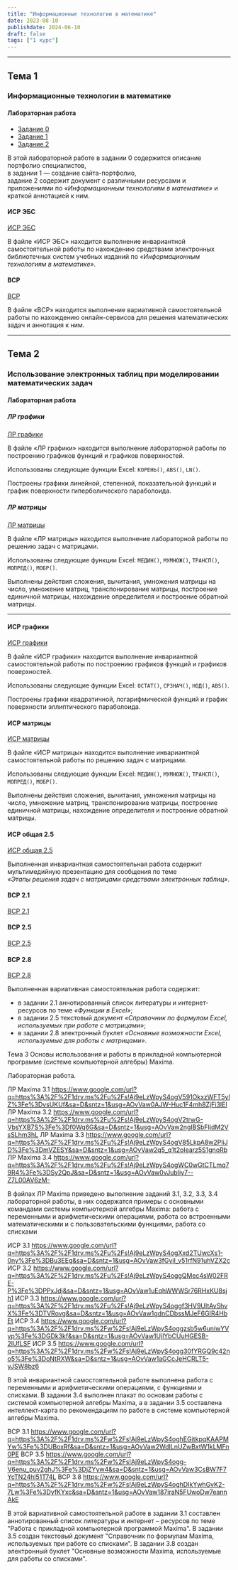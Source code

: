 ```yaml
---
title: "Информационные технологии в математике"
date: 2023-08-10
publishdate: 2024-06-10
draft: false
tags: ["1 курс"]
---
```


---

## Тема 1
### Информационные технологии в математике

#### Лабораторная работа

- [Задание 0](https://www.google.com/url?q=https%3A%2F%2F1drv.ms%2Fw%2Fs!Aj9eLzWpyS4ogQv9IJkb06xUT0Gp%3Fe%3Dkf101g&sa=D&sntz=1&usg=AOvVaw1gKMn96Z32dOplOspT6aQq)
- [Задание 1](https://www.google.com/url?q=https%3A%2F%2Fsites.google.com%2Fview%2Fkrasnikov-d-ya-portfolio%2F%25D0%25B3%25D0%25BB%25D0%25B0%25B2%25D0%25BD%25D0%25B0%25D1%258F-%25D1%2581%25D1%2582%25D1%2580%25D0%25B0%25BD%25D0%25B8%25D1%2586%25D0%25B0&sa=D&sntz=1&usg=AOvVaw3FKpjwmZDLc5-18mQgYlnl)
- [Задание 2](https://www.google.com/url?q=https%3A%2F%2F1drv.ms%2Fw%2Fs!Aj9eLzWpyS4ogRpDH9CvgpE5U_O9%3Fe%3DWy99xd&sa=D&sntz=1&usg=AOvVaw3F8ET9f8rB1EKI9cSycPLw)

В этой лабораторной работе в задании 0 содержится описание портфолио специалистов,  
в задании 1 — создание сайта-портфолио,  
задание 2 содержит документ с различными ресурсами и приложениями по *«Информационным технологиям в математике»* и краткой аннотацией к ним.

#### ИСР ЭБС  
[ИСР ЭБС](https://www.google.com/url?q=https%3A%2F%2F1drv.ms%2Fw%2Fs!Aj9eLzWpyS4ogXkazTCN2Cp4Aq_u%3Fe%3DACvi79https%3A%2F%2F1drv.ms%2Fw%2Fs!Aj9eLzWpyS4oghmIubhJ90sujUDQ%3Fe%3D91CyHO&sa=D&sntz=1&usg=AOvVaw0WVC0-hwMfl00cFDk3pgq2)

В файле «ИСР ЭБС» находится выполнение инвариантной самостоятельной работы по нахождению средствами электронных библиотечных систем учебных изданий по *«Информационным технологиям в математике»*.

#### ВСР  
[ВСР](https://www.google.com/url?q=https%3A%2F%2F1drv.ms%2Fw%2Fs!Aj9eLzWpyS4ogRuuP37N1uWkcr5H%3Fe%3DeE9sVS&sa=D&sntz=1&usg=AOvVaw2BTXSygU__bK1xPOGDfVv9)

В файле «ВСР» находится выполнение вариативной самостоятельной работы по нахождению онлайн-сервисов для решения математических задач и аннотация к ним.

---

## Тема 2
### Использование электронных таблиц при моделировании математических задач

#### Лабораторная работа

##### ЛР графики  
[ЛР графики](https://www.google.com/url?q=https%3A%2F%2F1drv.ms%2Fx%2Fs!Aj9eLzWpyS4ogSHMdHEebLzcJaJQ%3Fe%3Dd13nBE&sa=D&sntz=1&usg=AOvVaw2PEk3cvBCSRtOPNzfHF_vO)

В файле «ЛР графики» находится выполнение лабораторной работы по построению графиков функций и графиков поверхностей.

Использованы следующие функции Excel: `КОРЕНЬ()`, `ABS()`, `LN()`.

Построены графики линейной, степенной, показательной функций и график поверхности гиперболического параболоида.

##### ЛР матрицы  
[ЛР матрицы](https://www.google.com/url?q=https%3A%2F%2F1drv.ms%2Fx%2Fs!Aj9eLzWpyS4ogU5w0MTl4OjLQfei%3Fe%3Df1bu3Y&sa=D&sntz=1&usg=AOvVaw1WuzcEWZy86C-vtkdx4DRO)

В файле «ЛР матрицы» находится выполнение лабораторной работы по решению задач с матрицами.

Использованы следующие функции Excel: `МЕДИН()`, `МУМНОЖ()`, `ТРАНСП()`, `МОПРЕД()`, `МОБР()`.

Выполнены действия сложения, вычитания, умножения матрицы на число, умножение матриц, транспонирование матрицы, построение единичной матрицы, нахождение определителя и построение обратной матрицы.

---

#### ИСР графики  
[ИСР графики](https://www.google.com/url?q=https%3A%2F%2F1drv.ms%2Fx%2Fs!Aj9eLzWpyS4ogUuUC1bv05SoTc2q%3Fe%3DRtFZR6&sa=D&sntz=1&usg=AOvVaw2j6GXaUPigHfzDEqKEHcFZ)

В файле «ИСР графики» находится выполнение инвариантной самостоятельной работы по построению графиков функций и графиков поверхностей.

Использованы следующие функции Excel: `ОСТАТ()`, `СРЗНАЧ()`, `НОД()`, `ABS()`.

Построены графики квадратичной, логарифмической функций и график поверхности эллиптического параболоида.

#### ИСР матрицы  
[ИСР матрицы](https://www.google.com/url?q=https%3A%2F%2F1drv.ms%2Fx%2Fs!Aj9eLzWpyS4ogVAGle20l_6eJ4k-%3Fe%3DWsV03y&sa=D&sntz=1&usg=AOvVaw28vVCwrc4DIawbRoe2AmQd)

В файле «ИСР матрицы» находится выполнение инвариантной самостоятельной работы по решению задач с матрицами.

Использованы следующие функции Excel: `МЕДИН()`, `МУМНОЖ()`, `ТРАНСП()`, `МОПРЕД()`, `МОБР()`.

Выполнены действия сложения, вычитания, умножения матрицы на число, умножение матриц, транспонирование матрицы, построение единичной матрицы, нахождение определителя и построение обратной матрицы.

#### ИСР общая 2.5  
[ИСР общая 2.5](https://www.google.com/url?q=https%3A%2F%2F1drv.ms%2Fp%2Fs!Aj9eLzWpyS4ogWnuskLgbLbovcUS%3Fe%3D03O0m0&sa=D&sntz=1&usg=AOvVaw3td8kq_vwhbMBNNHuKO55A)

Выполненная инвариантная самостоятельная работа содержит мультимедийную презентацию для сообщения по теме  
*«Этапы решения задач с матрицами средствами электронных таблиц»*.

#### ВСР 2.1  
[ВСР 2.1](https://www.google.com/url?q=https%3A%2F%2F1drv.ms%2Fw%2Fs!Aj9eLzWpyS4ogWIxePxjqdvPWHn2%3Fe%3DBV7fyZ&sa=D&sntz=1&usg=AOvVaw3dERNd2ctDtmKLz_LYvoUh)

#### ВСР 2.5  
[ВСР 2.5](https://www.google.com/url?q=https%3A%2F%2F1drv.ms%2Fw%2Fs!Aj9eLzWpyS4ogWNQl0w_ucGycpC2%3Fe%3Dk8eLmG&sa=D&sntz=1&usg=AOvVaw2LP4MtuwTaHn5hEOby2-QW)

#### ВСР 2.8  
[ВСР 2.8](https://www.google.com/url?q=https%3A%2F%2F1drv.ms%2Fw%2Fs!Aj9eLzWpyS4ogWFkvYkNeDYVhglH%3Fe%3DHawhN0&sa=D&sntz=1&usg=AOvVaw30W_sQyn-6Dvp5OnOUF_w2)

Выполненная вариативная самостоятельная работа содержит:  
- в задании 2.1 аннотированный список литературы и интернет-ресурсов по теме *«Функции в Excel»*;  
- в задании 2.5 текстовый документ *«Справочник по формулам Excel, используемых при работе с матрицами»*;  
- в задании 2.8 электронный буклет *«Основные возможности Excel, используемые для работы с матрицами»*.


Тема 3
Основы использования и работы в прикладной компьютерной программе (системе компьютерной алгебры) Maxima.

Лабораторная работа.

ЛР Maxima 3.1 https://www.google.com/url?q=https%3A%2F%2F1drv.ms%2Fu%2Fs!Aj9eLzWpyS4ogV591OkxzWFT5yIZ%3Fe%3DvsUKUf&sa=D&sntz=1&usg=AOvVaw0AJW-Huc1F4mh8ZjFi3IEl
ЛР Maxima 3.2 https://www.google.com/url?q=https%3A%2F%2F1drv.ms%2Fu%2Fs!Aj9eLzWpyS4ogV2trwG-VbsYXB7S%3Fe%3Df0Wq6G&sa=D&sntz=1&usg=AOvVaw2ngIBSbFIjdM2VsSLhm3hL
ЛР Maxima 3.3 https://www.google.com/url?q=https%3A%2F%2F1drv.ms%2Fu%2Fs!Aj9eLzWpyS4ogV85LkpA8w2PliJD%3Fe%3DmVZESY&sa=D&sntz=1&usg=AOvVaw2q5_q1t2oIearz5S1gnoRb
ЛР Maxima 3.4 https://www.google.com/url?q=https%3A%2F%2F1drv.ms%2Fu%2Fs!Aj9eLzWpyS4ogWC0wGtCTLmq79R4%3Fe%3DSy2QpJ&sa=D&sntz=1&usg=AOvVaw0vJubIiy7--Z7L00AV6zM-

В файлах ЛР Maxima приведено выполнение заданий 3.1, 3.2, 3.3, 3.4 лабораторной работы, в них содержатся примеры с основными командами системы компьютерной алгебры Maxima: работа с переменными и арифметическими операциями, работа со встроенными математическими и с пользовательскими функциями, работа со списками

ИСР 3.1 https://www.google.com/url?q=https%3A%2F%2F1drv.ms%2Fu%2Fs!Aj9eLzWpyS4ogXxd2TUwcXs1-0ny%3Fe%3DBu3EEg&sa=D&sntz=1&usg=AOvVaw3fGyiI_v51rfN91uhVZX2c
ИСР 3.2 https://www.google.com/url?q=https%3A%2F%2F1drv.ms%2Fu%2Fs!Aj9eLzWpyS4oggQMec4sW02FRE-P%3Fe%3DPPxJdj&sa=D&sntz=1&usg=AOvVaw1uEqhWWWSr76RHxKU8sjh1
ИСР 3.3 https://www.google.com/url?q=https%3A%2F%2F1drv.ms%2Fu%2Fs!Aj9eLzWpyS4oggf3HV9UItAvShvX%3Fe%3DTVRovg&sa=D&sntz=1&usg=AOvVaw1gdnCDbssMJeF6GIR4HbEt
ИСР 3.4 https://www.google.com/url?q=https%3A%2F%2F1drv.ms%2Fw%2Fs!Aj9eLzWpyS4oggzsb5w6uniwYVyp%3Fe%3DGDk3kf&sa=D&sntz=1&usg=AOvVaw1UjlYbCUuHGESB-2lUfLSF
ИСР 3.5 https://www.google.com/url?q=https%3A%2F%2F1drv.ms%2Fw%2Fs!Aj9eLzWpyS4ogg30fYRGQ9c42no5%3Fe%3DoNtRXW&sa=D&sntz=1&usg=AOvVaw1aGCcJeHCRLT5-yJSW8bz6

В этой инвариантной самостоятельной работе выполнена работа с переменными и арифметическими операциями, с функциями и списками. В задании 3.4 выполнен плакат по основам работы с системой компьютерной алгебры Maxima, а в задании 3.5 составлена интеллект-карта по рекомендациям по работе в системе компьютерной алгебры Maxima.

ВСР 3.1 https://www.google.com/url?q=https%3A%2F%2F1drv.ms%2Fw%2Fs!Aj9eLzWpyS4oghEGitkpqKAAPMYw%3Fe%3DUBoxRf&sa=D&sntz=1&usg=AOvVaw2WdILnUZwBxtW1kLMFn0PE
ВСР 3.5 https://www.google.com/url?q=https%3A%2F%2F1drv.ms%2Fw%2Fs!Aj9eLzWpyS4ogg-V6enu_puv2ghJ%3Fe%3DjZYyw4&sa=D&sntz=1&usg=AOvVaw3CsBW7F7YcTN24hl51T74L
ВСР 3.8 https://www.google.com/url?q=https%3A%2F%2F1drv.ms%2Fw%2Fs!Aj9eLzWpyS4oghDIkYwhGvK2-7Lw%3Fe%3DyfKYxc&sa=D&sntz=1&usg=AOvVaw187iraN5FUwoDw7eannAkE

В этой вариативной самостоятельной работе в задании 3.1 составлен аннотированный список литературы и интернет – ресурсов по теме "Работа с прикладной компьютерной программой Maxima". В задании 3.5 создан текстовый документ "Справочник по формулам Maxima, используемых при работе со списками". В задании 3.8 создан электронный буклет "Основные возможности Maxima, используемые для работы со списками".


